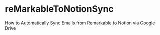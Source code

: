 # reMarkableToNotionSync
How to Automatically Sync Emails from Remarkable to Notion via Google Drive
